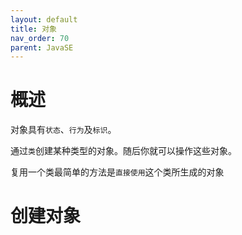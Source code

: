 ```yaml
---
layout: default
title: 对象
nav_order: 70
parent: JavaSE
---
```


# 概述

对象具有`状态`、`行为`及`标识`。

通过`类`创建某种类型的对象。随后你就可以操作这些对象。

复用一个类最简单的方法是`直接使用`这个类所生成的对象

# 创建对象


